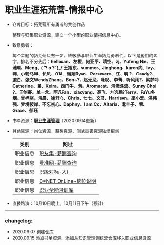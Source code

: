 # 职业生涯拓荒营-情报中心
- 仓库目标：拓荒营所有勇者的共创作品

  整理与归集职业资源，建立一个小型的职业情报信息中心。

- 致敬勇者：

  每个主题的拓荒营只有一次，致敬参与职业生涯拓荒勇者们，以下是他们的名字，排名不分先后：**hellocan、左橙、何亚平、晴空、zj、Yufeng Nie、王浦朝、Meng、( ′? o ?′ )_? 王旭东、summer、Jinghong、karen向、Ivy、嗨，小粉马甲、长风、018、谢翔Ryan、Persevere、江、明  ?、Candy?、逾白、张文WendyZhang、Ben~?、赵无忌、咏叹、李菁、听风雨?、梁梦吟Catherine、薰、Keira、西门牛、芳、Aromacat、清澈溪流、Sunny Choi  ?、王剑豪、单一念、阿凡Fan、xiaoyang、高飞、方逸鹏?Terry、FuYu冬烟、曾梓庭、清晨、徐开心、Chris、七七、文君、Harrison、巫小宏、洪伟强、梦境彼岸、不忘初心、Daphny、I am Cc、Altaria、耄羊子、零、Grace、郁珏**

- 书单资源：**[职业生涯管理](https://www.douban.com/doulist/131340410/  )**（2020.09.14更新）

- 其他资源：岗位资源、薪酬资源、测试量表资源陆续更新

  | 类别     | 网址                                                 |
  | -------- | ---------------------------------------------------- |
  | 职业信息 | [职友集-薪酬查询](https://www.jobui.com/)            |
  | 职业信息 | [看准网-薪酬查询](https://www.kanzhun.com/)          |
  | 职业信息 | [职级对标-大厂](http://duibiao.info/)                |
  | 职业信息 | [O*NET OnLine-岗位说明](https://www.onetonline.org/) |
  | 职业信息 | [职业全能培训库](https://zyk.bjadks.com/)            |

- 直播路演：10月10日晚上，10月11日下午（预计）

---

### changelog:

- 2020.09.07 创建仓库
- 2020.09.15 添加书单资源、添加从[知识管理训练营仓库](https://github.com/gezhongran/km-translators)移入职业信息资源

